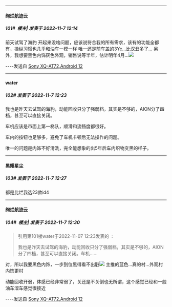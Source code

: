 

*****

####  绚烂航迹云  
##### 101#         楼主| 发表于 2022-11-7 12:14

前天试驾了海豹
开起来没啥问题，应该说符合我的所有需求，该有的功能全都有，操纵习惯也几乎和油车一模一样
唯一还是前车盖的3Yc…比汉丑多了…
另外，我想要黑色内饰灰色外观，销售说等半年，估计明年4月…<img src="https://static.saraba1st.com/image/smiley/face2017/001.png" referrerpolicy="no-referrer">

----发送自 [Sony XQ-AT72,Android 12](http://stage1.5j4m.com/?1.37)



*****

####  water  
##### 102#       发表于 2022-11-7 12:23

我也是昨天去试驾的海豹，动能回收只分了强弱档，其实是不够的，AION分了四档，甚至可以直接关闭。

车机应该是市面上第一梯队，顺滑和流畅度都很好。

车内的按钮也足够多，避免了车机卡顿后无法操作的问题。

唯一的问题是内饰不好清洗，完全能想象的出5年后车内织物变黑的样子。

*****

####  黑耀星尘  
##### 103#       发表于 2022-11-7 12:27

都是比烂我选23款id4

*****

####  绚烂航迹云  
##### 104#         楼主| 发表于 2022-11-7 12:30

<blockquote>引用第101楼water于2022-11-07 12:23发表的  :

我也是昨天去试驾的海豹，动能回收只分了强弱档，其实是不够的，AION分了四档，甚至可以直接关闭。车机......</blockquote>
对，所以我要黑色内饰，一步到位黑得看不出脏<img src="https://static.saraba1st.com/image/smiley/face2017/067.png" referrerpolicy="no-referrer">
主推的蓝色…真的村…外观村内饰更村

动能回收开弱，体感已经非常弱了，关还是不关倒也无所谓，这个感觉已经和一般油车溜车感觉很接近

----发送自 [Sony XQ-AT72,Android 12](http://stage1.5j4m.com/?1.37)

